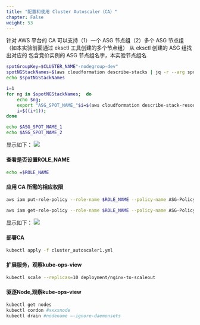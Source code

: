 ```yaml
---
title: "配置和使用 Cluster Autoscaler（CA）"
chapter: False
weight: 53
---
```

针对 AWS 平台的 CA 可以支持（1）一个 ASG 节点组（2）多个 ASG 节点组（如本实验前面通过 eksctl 工具创建的多个节点组）
从 eksctl 创建的 ASG 组找出对应的 包含竞价实例的 ASG 节点组名字，本实验节点组名
```bash
spotGroupKey=$CLUSTER_NAME"-nodegroup-dev"
spotNGStackNames=$(aws cloudformation describe-stacks | jq -r --arg spotGroupKey "$spotGroupKey" '.Stacks[] | select(.StackName | contains($spotGroupKey)) | .StackName')
echo $spotNGStackNames

i=1
for ng in $spotNGStackNames;  do
    echo $ng;
    export "ASG_SPOT_NAME_"$i=$(aws cloudformation describe-stack-resources --stack-name $ng | jq -r '.StackResources[] | select(.ResourceType=="AWS::AutoScaling::AutoScalingGroup") | .PhysicalResourceId')
    i=$((i+1));
done

echo $ASG_SPOT_NAME_1
echo $ASG_SPOT_NAME_2
```
显示如下：
![](/images/ACKToEKS/echo.png)
#### 查看是否设置ROLE_NAME
```bash
echo =$ROLE_NAME
```
#### 应用 CA 所需的相应权限
```bash
aws iam put-role-policy --role-name $ROLE_NAME --policy-name ASG-Policy-For-Worker --policy-document file://k8s-asg-policy.json --region ${AWS_REGION}

aws iam get-role-policy --role-name $ROLE_NAME --policy-name ASG-Policy-For-Worker --region ${AWS_REGION}
```
显示如下：
![](/images/ACKToEKS/policy.png)
#### 部署CA
```bash
kubectl apply -f cluster_autoscaler1.yml
```
#### 扩展服务，观察kube-ops-view
```bash
kubectl scale --replicas=10 deployment/nginx-to-scaleout
```
#### 驱逐Node,观察kube-ops-view
```bash
kubectl get nodes
kubectl cordon #xxxxnode
kubectl drain #nodename —-ignore-daemonsets
```

